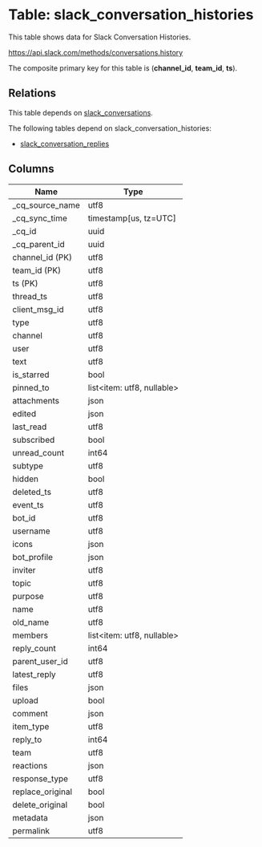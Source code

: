 # Table: slack_conversation_histories

This table shows data for Slack Conversation Histories.

https://api.slack.com/methods/conversations.history

The composite primary key for this table is (**channel_id**, **team_id**, **ts**).

## Relations

This table depends on [slack_conversations](slack_conversations).

The following tables depend on slack_conversation_histories:
  - [slack_conversation_replies](slack_conversation_replies)

## Columns

| Name          | Type          |
| ------------- | ------------- |
|_cq_source_name|utf8|
|_cq_sync_time|timestamp[us, tz=UTC]|
|_cq_id|uuid|
|_cq_parent_id|uuid|
|channel_id (PK)|utf8|
|team_id (PK)|utf8|
|ts (PK)|utf8|
|thread_ts|utf8|
|client_msg_id|utf8|
|type|utf8|
|channel|utf8|
|user|utf8|
|text|utf8|
|is_starred|bool|
|pinned_to|list<item: utf8, nullable>|
|attachments|json|
|edited|json|
|last_read|utf8|
|subscribed|bool|
|unread_count|int64|
|subtype|utf8|
|hidden|bool|
|deleted_ts|utf8|
|event_ts|utf8|
|bot_id|utf8|
|username|utf8|
|icons|json|
|bot_profile|json|
|inviter|utf8|
|topic|utf8|
|purpose|utf8|
|name|utf8|
|old_name|utf8|
|members|list<item: utf8, nullable>|
|reply_count|int64|
|parent_user_id|utf8|
|latest_reply|utf8|
|files|json|
|upload|bool|
|comment|json|
|item_type|utf8|
|reply_to|int64|
|team|utf8|
|reactions|json|
|response_type|utf8|
|replace_original|bool|
|delete_original|bool|
|metadata|json|
|permalink|utf8|